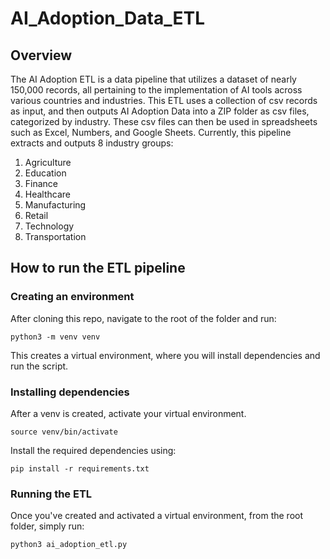 # AI_Adoption_Data_ETL

## Overview

The AI Adoption ETL is a data pipeline that utilizes a dataset of nearly 150,000 records, all pertaining to the implementation of AI tools across various countries and industries. This ETL uses a collection of csv records as input, and then outputs AI Adoption Data into a ZIP folder as csv files, categorized by industry. These csv files can then be used in spreadsheets such as Excel, Numbers, and Google Sheets. Currently, this pipeline extracts and outputs 8 industry groups:

1. Agriculture
2. Education
3. Finance
4. Healthcare
5. Manufacturing
6. Retail
7. Technology
8. Transportation

## How to run the ETL pipeline

### Creating an environment

After cloning this repo, navigate to the root of the folder and run:

```python3 -m venv venv```

This creates a virtual environment, where you will install dependencies and run the script.


### Installing dependencies

After a venv is created, activate your virtual environment.

```source venv/bin/activate```

Install the required dependencies using:

```pip install -r requirements.txt```


### Running the ETL

Once you've created and activated a virtual environment, from the root folder, simply run:

```python3 ai_adoption_etl.py```